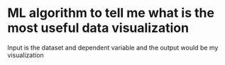 # ML algorithm to tell me what is the most useful data visualization

Input is the dataset and dependent variable and the output would be my visualization